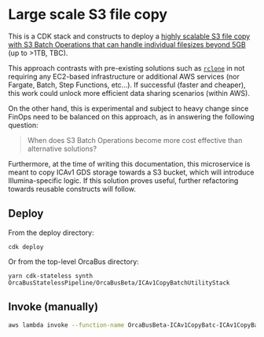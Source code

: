 # Large scale S3 file copy

This is a CDK stack and constructs to deploy a [highly scalable S3 file copy with S3 Batch Operations that can handle individual filesizes beyond 5GB][s3_batch_ops_greater_than_5GB] (up to >1TB, TBC).

This approach contrasts with pre-existing solutions such as [`rclone`][rclone] in not requiring any EC2-based infrastructure or additional AWS services (nor Fargate, Batch, Step Functions, etc...). If successful (faster and cheaper), this work could unlock more efficient data sharing scenarios (within AWS).

On the other hand, this is experimental and subject to heavy change since FinOps need to be balanced on this approach, as in answering the following question:

> When does S3 Batch Operations become more cost effective than alternative solutions?

Furthermore, at the time of writing this documentation, this microservice is meant to copy ICAv1 GDS storage towards a S3 bucket, which will introduce Illumina-specific logic. If this solution proves useful, further refactoring towards reusable constructs will follow.

## Deploy

From the deploy directory:

```
cdk deploy
```

Or from the top-level OrcaBus directory:

```
yarn cdk-stateless synth OrcaBusStatelessPipeline/OrcaBusBeta/ICAv1CopyBatchUtilityStack
```

## Invoke (manually)

```sh
aws lambda invoke --function-name OrcaBusBeta-ICAv1CopyBatc-ICAv1CopyBatchUtilitylam-1CjnVrJ26tzJ --cli-binary-format raw-in-base64-out --invocation-type Event --payload '{"RCLONE_SYNC_CONTENT_SOURCE": "src:stratus-gds-aps2/1f412e89-acc8-4337-b484-08d89d4636a9/analysis_data/SBJ04375/wgs_tumor_normal/202310191d3d07c3/L2301202_L2301201_dragen_somatic/", "RCLONE_SYNC_CONTENT_DESTINATION": "dest:umccr-temp-dev/rclone-lambda-test/", "RCLONE_SYNC_EXTRA_FLAGS": "--include MDX230471_tumor.bam --s3-disable-checksum" }'
```

[rclone]: https://rclone.org/
[s3_batch_ops_greater_than_5GB]: https://aws.amazon.com/blogs/storage/copying-objects-greater-than-5-gb-with-amazon-s3-batch-operations/
